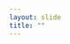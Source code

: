 ```yaml
---
layout: slide
title: ""
---
```


<section data-background-image="assets/images/Slide45.png" data-background-size="90%" data-background-position="center"></section>
